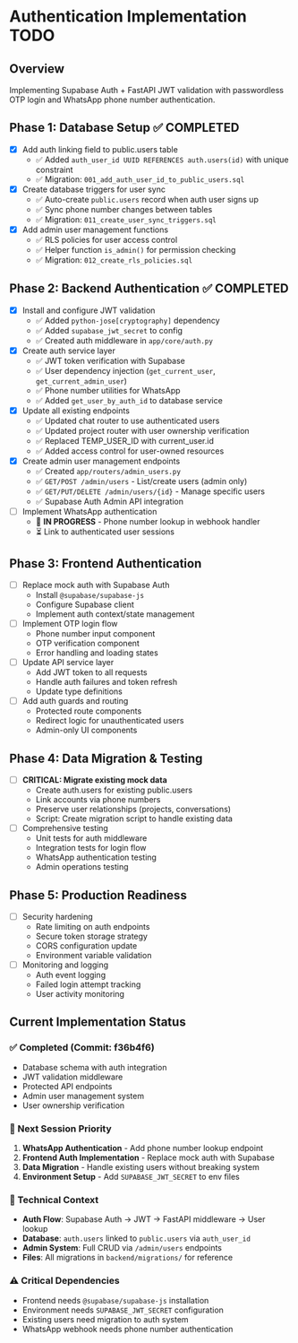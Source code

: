 # Authentication Implementation TODO

## Overview
Implementing Supabase Auth + FastAPI JWT validation with passwordless OTP login and WhatsApp phone number authentication.

## Phase 1: Database Setup ✅ COMPLETED
- [x] Add auth linking field to public.users table
  - ✅ Added `auth_user_id UUID REFERENCES auth.users(id)` with unique constraint
  - ✅ Migration: `001_add_auth_user_id_to_public_users.sql`
- [x] Create database triggers for user sync
  - ✅ Auto-create `public.users` record when auth user signs up
  - ✅ Sync phone number changes between tables
  - ✅ Migration: `011_create_user_sync_triggers.sql`
- [x] Add admin user management functions
  - ✅ RLS policies for user access control
  - ✅ Helper function `is_admin()` for permission checking
  - ✅ Migration: `012_create_rls_policies.sql`

## Phase 2: Backend Authentication ✅ COMPLETED
- [x] Install and configure JWT validation
  - ✅ Added `python-jose[cryptography]` dependency
  - ✅ Added `supabase_jwt_secret` to config
  - ✅ Created auth middleware in `app/core/auth.py`
- [x] Create auth service layer
  - ✅ JWT token verification with Supabase
  - ✅ User dependency injection (`get_current_user`, `get_current_admin_user`)
  - ✅ Phone number utilities for WhatsApp
  - ✅ Added `get_user_by_auth_id` to database service
- [x] Update all existing endpoints
  - ✅ Updated chat router to use authenticated users
  - ✅ Updated project router with user ownership verification
  - ✅ Replaced TEMP_USER_ID with current_user.id
  - ✅ Added access control for user-owned resources
- [x] Create admin user management endpoints
  - ✅ Created `app/routers/admin_users.py`
  - ✅ `GET/POST /admin/users` - List/create users (admin only)
  - ✅ `GET/PUT/DELETE /admin/users/{id}` - Manage specific users
  - ✅ Supabase Auth Admin API integration
- [ ] Implement WhatsApp authentication
  - 🔄 **IN PROGRESS** - Phone number lookup in webhook handler
  - ⏳ Link to authenticated user sessions

## Phase 3: Frontend Authentication
- [ ] Replace mock auth with Supabase Auth
  - Install `@supabase/supabase-js`
  - Configure Supabase client
  - Implement auth context/state management
- [ ] Implement OTP login flow
  - Phone number input component
  - OTP verification component
  - Error handling and loading states
- [ ] Update API service layer
  - Add JWT token to all requests
  - Handle auth failures and token refresh
  - Update type definitions
- [ ] Add auth guards and routing
  - Protected route components
  - Redirect logic for unauthenticated users
  - Admin-only UI components

## Phase 4: Data Migration & Testing
- [ ] **CRITICAL: Migrate existing mock data**
  - Create auth.users for existing public.users
  - Link accounts via phone numbers
  - Preserve user relationships (projects, conversations)
  - Script: Create migration script to handle existing data
- [ ] Comprehensive testing
  - Unit tests for auth middleware
  - Integration tests for login flow
  - WhatsApp authentication testing
  - Admin operations testing

## Phase 5: Production Readiness
- [ ] Security hardening
  - Rate limiting on auth endpoints
  - Secure token storage strategy
  - CORS configuration update
  - Environment variable validation
- [ ] Monitoring and logging
  - Auth event logging
  - Failed login attempt tracking
  - User activity monitoring

## Current Implementation Status

### ✅ Completed (Commit: f36b4f6)
- Database schema with auth integration
- JWT validation middleware
- Protected API endpoints
- Admin user management system
- User ownership verification

### 🔄 Next Session Priority
1. **WhatsApp Authentication** - Add phone number lookup endpoint
2. **Frontend Auth Implementation** - Replace mock auth with Supabase
3. **Data Migration** - Handle existing users without breaking system
4. **Environment Setup** - Add `SUPABASE_JWT_SECRET` to env files

### 🔧 Technical Context
- **Auth Flow**: Supabase Auth → JWT → FastAPI middleware → User lookup
- **Database**: `auth.users` linked to `public.users` via `auth_user_id`
- **Admin System**: Full CRUD via `/admin/users` endpoints
- **Files**: All migrations in `backend/migrations/` for reference

### ⚠️ Critical Dependencies
- Frontend needs `@supabase/supabase-js` installation
- Environment needs `SUPABASE_JWT_SECRET` configuration
- Existing users need migration to auth system
- WhatsApp webhook needs phone number authentication